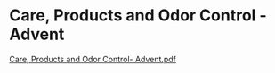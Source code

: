 # Care, Products and Odor Control - Advent

[Care, Products and Odor Control- Advent.pdf](Care,%20Products%20and%20Odor%20Control%20-%20Advent%20ce06bd1d834b436db5ef4698bcb370ec/Care_Products_and_Odor_Control-_Advent.pdf)